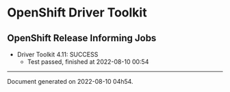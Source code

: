 
OpenShift Driver Toolkit
========================

OpenShift Release Informing Jobs
--------------------------------



* Driver Toolkit 4.11: SUCCESS
  - Test passed, finished at 2022-08-10 00:54






---
Document generated on 2022-08-10 04h54.
